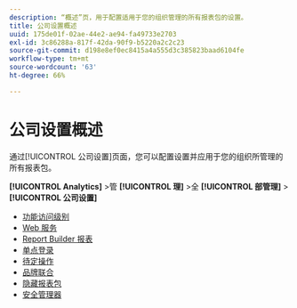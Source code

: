 ```yaml
---
description: “概述”页，用于配置适用于您的组织管理的所有报表包的设置。
title: 公司设置概述
uuid: 175de01f-02ae-44e2-ae94-fa49733e2703
exl-id: 3c86288a-817f-42da-90f9-b5220a2c2c23
source-git-commit: d198e8ef0ec8415a4a555d3c385823baad6104fe
workflow-type: tm+mt
source-wordcount: '63'
ht-degree: 66%

---
```


# 公司设置概述

通过[!UICONTROL 公司设置]页面，您可以配置设置并应用于您的组织所管理的所有报表包。

**[!UICONTROL Analytics]** >管 **[!UICONTROL 理]** >全 **[!UICONTROL 部管理]** > **[!UICONTROL 公司设置]**

+ [功能访问级别](feature-access-levels.md)
+ [Web 服务](web-services-admin.md)
+ [Report Builder 报表](report-builder-reports-admin.md)
+ [单点登录](single-signon-admin.md)
+ [待定操作](pending-actions-admin.md)
+ [品牌联合](co-branding-admin.md)
+ [隐藏报表包](c-hide-report-suites.md)
+ [安全管理器](security-manager.md)
